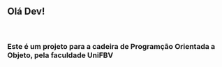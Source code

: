 ## Olá Dev!
<br>

### Este é um projeto para a cadeira de Programção Orientada a Objeto, pela faculdade UniFBV

<br>
